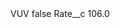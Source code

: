<?xml version="1.0" encoding="UTF-8"?>
<CustomMetadata xmlns="http://soap.sforce.com/2006/04/metadata" xmlns:xsi="http://www.w3.org/2001/XMLSchema-instance" xmlns:xsd="http://www.w3.org/2001/XMLSchema">
    <label>VUV</label>
    <protected>false</protected>
    <values>
        <field>Rate__c</field>
        <value xsi:type="xsd:double">106.0</value>
    </values>
</CustomMetadata>
